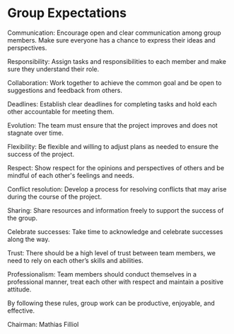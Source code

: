 # Group Expectations

Communication: Encourage open and clear communication among group members. Make sure everyone has a chance to express their ideas and perspectives.

Responsibility: Assign tasks and responsibilities to each member and make sure they understand their role.

Collaboration: Work together to achieve the common goal and be open to suggestions and feedback from others.

Deadlines: Establish clear deadlines for completing tasks and hold each other accountable for meeting them.

Evolution: The team must ensure that the project improves and does not stagnate over time.

Flexibility: Be flexible and willing to adjust plans as needed to ensure the success of the project.

Respect: Show respect for the opinions and perspectives of others and be mindful of each other's feelings and needs.

Conflict resolution: Develop a process for resolving conflicts that may arise during the course of the project.

Sharing: Share resources and information freely to support the success of the group.

Celebrate successes: Take time to acknowledge and celebrate successes along the way.

Trust: There should be a high level of trust between team members, we need to rely on each other’s skills and abilities.

Professionalism: Team members should conduct themselves in a professional manner, treat each other with respect and maintain a positive attitude.

By following these rules, group work can be productive, enjoyable, and effective.

Chairman: Mathias Filliol
